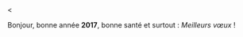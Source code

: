 <<!DOCTYPE html>
<html lang="en">
<head>
  <meta charset="UTF-8">
  <meta name="viewport" content="width=device-width, initial-scale=1.0">
  <meta http-equiv="X-UA-Compatible" content="ie=edge">
  <title>Document</title>
</head>
<body>
  Bonjour, bonne année <strong>2017</strong>, bonne santé et surtout : <em>Meilleurs vœux</em> !
</body>
</html>
